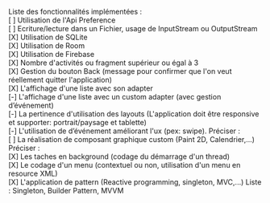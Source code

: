 Liste des fonctionnalités implémentées :<br>
[ ] Utilisation de l'Api Preference<br>
[ ] Ecriture/lecture dans un Fichier, usage de InputStream ou OutputStream<br>
[X] Utilisation de SQLite<br>
[X] Utilisation de Room<br>
[X] Utilisation de Firebase<br>
[X] Nombre d'activités ou fragment supérieur ou égal à 3<br>
[X] Gestion du bouton Back (message pour confirmer que l'on veut réellement quitter l'application)<br>
[X] L'affichage d'une liste avec son adapter<br>
[-] L'affichage d'une liste avec un custom adapter (avec gestion d’événement)<br>
[-] La pertinence d'utilisation des layouts (L'application doit être responsive et supporter: portrait/paysage et tablette)<br>
[-] L'utilisation de d’événement améliorant l'ux (pex: swipe). Préciser :<br>
[ ] La réalisation de composant graphique custom (Paint 2D, Calendrier,...) Préciser :<br>
[X] Les taches en background (codage du démarrage d'un thread)<br>
[X] Le codage d'un menu (contextuel ou non, utilisation d'un menu en resource XML)<br>
[X] L'application de pattern (Reactive programming, singleton, MVC,...) Liste : Singleton, Builder Pattern, MVVM<br>